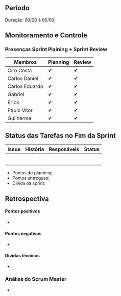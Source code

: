 ## Período
Duração: 00/00 à 00/00

## Monitoramento e Controle
### Presenças Sprint Plaining + Sprint Review
| Membros  |  Planning  |Review  |
| ------------------- | ------------------- |------------------- |
|  Ciro Costa |   ✔  |   ✔  |
|  Carlos Daniel |  ✔  |  ✔  |
|  Carlos Eduardo |  ✔  |  ✔  |
|  Gabriel |  ✔  |  ✔  |
|  Erick |  ✔  |  ✔  |
|  Paulo Vitor | ✔    |  ✔  |
|  Guilherme  | ✔ | ✔ |

## Status das Tarefas no Fim da Sprint
| **Issue** | **História** | **Resposáveis** | **Status** |
|--|--|--|--|
|  |   |   |   |
|  |   |   |   |
|  |   |   |   |
|  |   |   |   |
|  |   |   |   |
|  |   |   |   |


- Pontos do planning:  
- Pontos entregues: 
- Dívida da sprint: 



## Retrospectiva
#### Pontos positivos
- 

#### Pontos negativos
-   

#### Dívidas técnicas
- 

### Análise do Scrum Master
- 